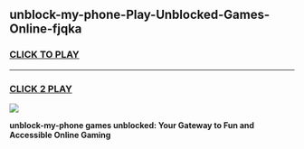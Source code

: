
## unblock-my-phone-Play-Unblocked-Games-Online-fjqka
<h3>
<a href="https://premium76.site?title=unblock-my-phone&ref=25A">CLICK TO PLAY</a></h3>
<hr>

<h3>
<a href="https://premium76.site?title=unblock-my-phone&ref=25A">CLICK 2 PLAY</a>
  
</h3>

<a href="https://premium76.site?title=unblock-my-phone&ref=25A"><img src="https://clearcache.store/games.png"></a>


**unblock-my-phone games unblocked: Your Gateway to Fun and Accessible Online Gaming**
